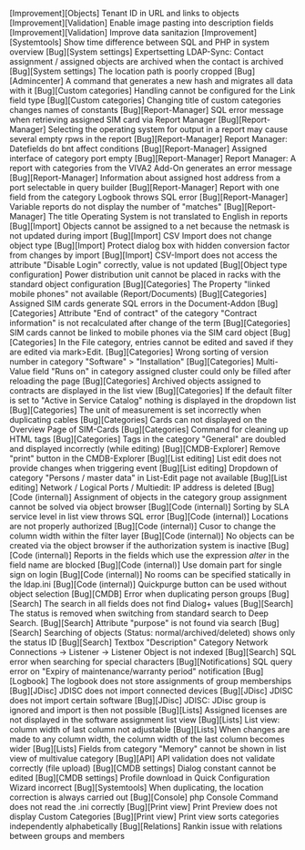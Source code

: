 [Improvement][Objects] Tenant ID in URL and links to objects
[Improvement][Validation] Enable image pasting into description fields
[Improvement][Validation] Improve data sanitazion
[Improvement][Systemtools] Show time difference between SQL and PHP in system overview
[Bug][System settings] Expertsetting LDAP-Sync: Contact assignment / assigned objects are archived when the contact is archived
[Bug][System settings] The location path is poorly cropped
[Bug][Admincenter] A command that generates a new hash and migrates all data with it
[Bug][Custom categories] Handling cannot be configured for the Link field type
[Bug][Custom categories] Changing title of custom categories changes names of constants
[Bug][Report-Manager] SQL error message when retrieving assigned SIM card via Report Manager
[Bug][Report-Manager] Selecting the operating system for output in a report may cause several empty rpws in the report
[Bug][Report-Manager] Report Manager: Datefields do bnt affect conditions
[Bug][Report-Manager] Assigned interface of category port empty
[Bug][Report-Manager] Report Manager: A report with categories from the VIVA2 Add-On generates an error message
[Bug][Report-Manager] Information about assigned host address from a port selectable in query builder
[Bug][Report-Manager] Report with one field from the category Logbook throws SQL error
[Bug][Report-Manager] Variable reports do not display the number of "matches"
[Bug][Report-Manager] The title Operating System is not translated to English in reports
[Bug][Import] Objects cannot be assigned to a net because the netmask is not updated during import
[Bug][Import] CSV Import does not change object type
[Bug][Import] Protect dialog box with hidden conversion factor from changes by import
[Bug][Import] CSV-Import does not access the attribute "Disable Login" correctly, value is not updated
[Bug][Object type configuration] Power distribution unit cannot be placed in racks with the standard object configuration
[Bug][Categories] The Property "linked mobile phones" not available (Report/Documents)
[Bug][Categories] Assigned SIM cards generate SQL errors in the Document-Addon
[Bug][Categories] Attribute "End of contract" of the category "Contract information" is not recalculated after change of the term
[Bug][Categories] SIM cards cannot be linked to mobile phones via the SIM card object
[Bug][Categories] In the File category, entries cannot be edited and saved if they are edited via mark>Edit.
[Bug][Categories] Wrong sorting of version number in category "Software" > "Installation"
[Bug][Categories] Multi-Value field "Runs on" in category assigned cluster could only be filled after reloading the page
[Bug][Categories] Archived objects assigned to contracts are displayed in the list view
[Bug][Categories] If the default filter is set to "Active in Service Catalog" nothing is displayed in the dropdown list
[Bug][Categories] The unit of measurement is set incorrectly when duplicating cables
[Bug][Categories] Cards can not displayed on the Overview Page of SIM-Cards
[Bug][Categories] Command for cleaning up HTML tags
[Bug][Categories] Tags in the category "General" are doubled and displayed incorrectly (while editing)
[Bug][CMDB-Explorer] Remove "print" button in the CMDB-Explorer
[Bug][List editing] List edit does not provide changes when triggering event
[Bug][List editing] Dropdown of category "Persons / master data" in List-Edit page not available
[Bug][List editing] Network / Logical Ports / Multiedit: IP address is deleted
[Bug][Code (internal)] Assignment of objects in the category group assignment cannot be solved via object browser
[Bug][Code (internal)] Sorting by SLA service level in list view throws SQL error
[Bug][Code (internal)] Locations are not properly authorized
[Bug][Code (internal)] Cusor to change the column width within the filter layer
[Bug][Code (internal)] No objects can be created via the object browser if the authorization system is inactive
[Bug][Code (internal)] Reports in the fields which use the expression *alter* in the field name are blocked
[Bug][Code (internal)] Use domain part for single sign on login
[Bug][Code (internal)] No rooms can be specified statically in the ldap.ini
[Bug][Code (internal)] Quickpurge button can be used without object selection
[Bug][CMDB] Error when duplicating person groups
[Bug][Search] The search in all fields does not find Dialog+ values
[Bug][Search] The status is removed when switching from standard search to Deep Search.
[Bug][Search] Attribute "purpose" is not found via search
[Bug][Search] Searching of objects (Status: normal/archived/deleted) shows only the status ID
[Bug][Search] Textbox "Description" Category Network Connections -> Listener -> Listener Object is not indexed
[Bug][Search] SQL error when searching for special characters
[Bug][Notifications] SQL query error on "Expiry of maintenance/warranty period" notification
[Bug][Logbook] The logbook does not store assignments of group memberships
[Bug][JDisc] JDISC does not import connected devices
[Bug][JDisc] JDISC does not import certain software
[Bug][JDisc] JDISC: JDisc group is ignored and import is then not possible
[Bug][Lists] Assigned licenses are not displayed in the software assignment list view
[Bug][Lists] List view: column width of last column not adjustable
[Bug][Lists] When changes are made to any column width, the column width of the last column becomes wider
[Bug][Lists] Fields from category "Memory" cannot be shown in list view of multivalue category
[Bug][API] API validation does not validate correctly (file upload)
[Bug][CMDB settings] Dialog constant cannot be edited
[Bug][CMDB settings] Profile download in Quick Configuration Wizard incorrect
[Bug][Systemtools] When duplicating, the location correction is always carried out
[Bug][Console] php Console Command does not read the .ini correctly
[Bug][Print view] Print Preview does not display Custom Categories
[Bug][Print view] Print view sorts categories independently alphabetically
[Bug][Relations] Rankin issue with relations between groups and members

